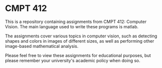 # CMPT 412

This is a repository containing assignments from CMPT 412: Computer Vision. The main language used to write these programs is matlab.

The assignments cover various topics in computer vision, such as detecting shapes and colors in images of different sizes, as well as performing other image-based mathematical analysis.

Please feel free to view these assignments for educational purposes, but please remember your university's academic policy when doing so.
